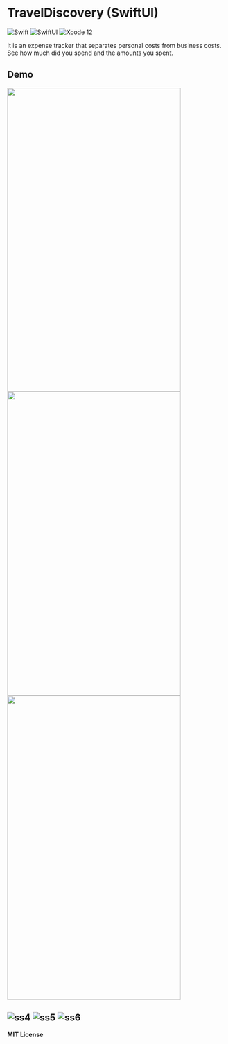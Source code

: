 # TravelDiscovery (SwiftUI)
![Swift](https://img.shields.io/badge/Language-Swift-orange)
![SwiftUI](https://img.shields.io/badge/Platform-SwiftUI-purple)
![Xcode 12](https://img.shields.io/badge/IDE-Xcode%2012-blue)

It is an expense tracker that separates personal costs from business costs. See how much did you spend and the amounts you spent.

## Demo
<img src="https://user-images.githubusercontent.com/26444488/103302309-a21b7d80-4a03-11eb-9964-f68865e3f0a1.png" alt="" width="400" height="700">


<img src="https://user-images.githubusercontent.com/26444488/103302563-400f4800-4a04-11eb-81d6-e6fe399b7f50.png" alt="" width="400" height="700">

<img src="https://user-images.githubusercontent.com/26444488/103302611-57e6cc00-4a04-11eb-86bc-0c1a706deb7f.png" alt="" width="400" height="700">

![ss4](https://user-images.githubusercontent.com/26444488/103302642-66cd7e80-4a04-11eb-8d7f-aee5acfbeb4f.png)
![ss5](https://user-images.githubusercontent.com/26444488/103302715-91b7d280-4a04-11eb-8c0d-7b350edf5fbb.png)
![ss6](https://user-images.githubusercontent.com/26444488/103302754-ac8a4700-4a04-11eb-9b4a-6d1b2d9d90b5.png)
---

**MIT License**
